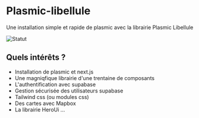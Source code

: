 # Plasmic-libellule

Une installation simple et rapide de plasmic avec la librairie Plasmic Libellule

![Statut](https://github.com/ScrollAgency/plasmic-libellule/actions/workflows/npmPackage.yml/badge.svg)

## Quels intérêts ?

- Installation de plasmic et next.js
- Une magniqfique librairie d'une trentaine de composants
- L'authentification avec supabase
- Gestion sécurisée des utilisateurs supabase
- Tailwind css (ou modules css)
- Des cartes avec Mapbox
- La librairie HeroUi
...
